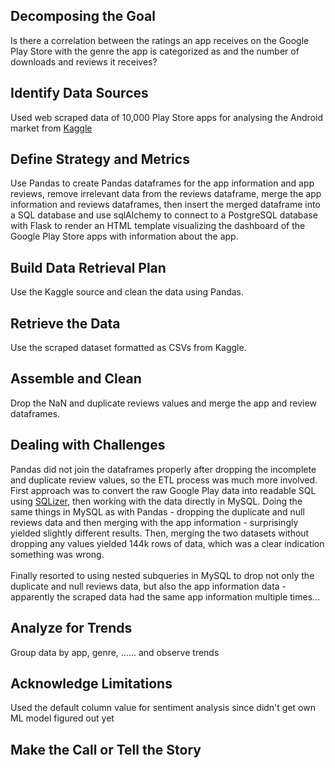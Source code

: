 ## Decomposing the Goal
Is there a correlation between the ratings an app receives on the Google Play Store with the genre the app is categorized as and the number of downloads and reviews it receives?
    
## Identify Data Sources
Used web scraped data of 10,000 Play Store apps for analysing the Android market from [Kaggle](https://www.kaggle.com/lava18/google-play-store-apps)
    
## Define Strategy and Metrics
Use Pandas to create Pandas dataframes for the app information and app reviews, remove irrelevant data from the reviews dataframe, merge the app information and reviews dataframes, then insert the merged dataframe into a SQL database and use sqlAlchemy to connect to a PostgreSQL database with Flask to render an HTML template visualizing the dashboard of the Google Play Store apps with information about the app.
    
## Build Data Retrieval Plan
Use the Kaggle source and clean the data using Pandas.
    
## Retrieve the Data
Use the scraped dataset formatted as CSVs from Kaggle.

## Assemble and Clean
Drop the NaN and duplicate reviews values and merge the app and review dataframes.

## Dealing with Challenges
Pandas did not join the dataframes properly after dropping the incomplete and duplicate review values, so the ETL process was much more involved. First approach was to convert the raw Google Play data into readable SQL using [SQLizer](https://sqlizer.io/#/), then working with the data directly in MySQL. Doing the same things in MySQL as with Pandas - dropping the duplicate and null reviews data and then merging with the app information - surprisingly yielded slightly different results. Then, merging the two datasets without dropping any values yielded 144k rows of data, which was a clear indication something was wrong.\
\
Finally resorted to using nested subqueries in MySQL to drop not only the duplicate and null reviews data, but also the app information data - apparently the scraped data had the same app information multiple times...

## Analyze for Trends
Group data by app, genre, ...... and observe trends

## Acknowledge Limitations
Used the default column value for sentiment analysis since didn't get own ML model figured out yet

## Make the Call or Tell the Story
    
